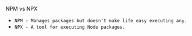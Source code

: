 NPM vs NPX
  - `NPM - Manages packages but doesn't make life easy executing any.`
  - `NPX - A tool for executing Node packages.`
